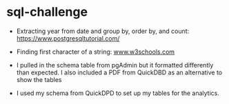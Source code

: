 # sql-challenge

- Extracting year from date and group by, order by, and count: https://www.postgresqltutorial.com/ 
- Finding first character of a string: www.w3schools.com

- I pulled in the schema table from pgAdmin but it formatted differently than expected. I also included a PDF from QuickDBD as an alternative to show the tables

- I used my schema from QuickDPD to set up my tables for the analytics.
